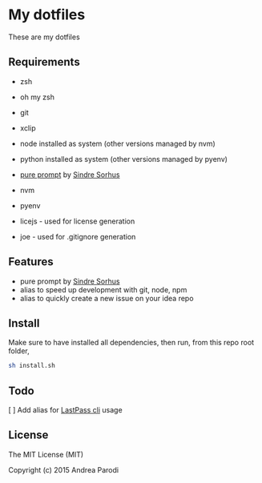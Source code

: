 # My dotfiles

These are my dotfiles

## Requirements

* zsh
* oh my zsh
* git
* xclip
* node installed as system (other versions managed by nvm)
* python installed as system (other versions managed by pyenv)
* [pure prompt](https://github.com/sindresorhus/pure) by [Sindre Sorhus](https://github.com/sindresorhus)

* nvm
* pyenv

* licejs - used for license generation
* joe - used for .gitignore generation

## Features

* pure prompt by [Sindre Sorhus](https://github.com/sindresorhus)
* alias to speed up development with git, node, npm
* alias to quickly create a new issue on your idea repo

## Install

Make sure to have installed all dependencies,
then run, from this repo root folder,

```bash
sh install.sh
```

## Todo

[ ] Add alias for [LastPass cli](https://github.com/lastpass/lastpass-cli) usage


## License

The MIT License (MIT)

Copyright (c) 2015 Andrea Parodi
